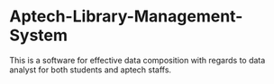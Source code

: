 # Aptech-Library-Management-System
This is a software for effective data composition with regards to data analyst for both students and aptech staffs.
